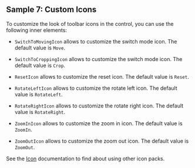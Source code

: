 ## Sample 7: Custom Icons

To customize the look of toolbar icons in the control, you can use the following inner elements:

* `SwitchToMovingIcon` allows to customize the switch mode icon. The default value is `Move`.

* `SwitchToCroppingIcon` allows to customize the switch mode icon. The default value is `Crop`.

* `ResetIcon` allows to customize the reset icon. The default value is `Reset`.

* `RotateLeftIcon` allows to customize the rotate left icon. The default value is `RotateLeft`.

* `RotateRightIcon` allows to customize the rotate right icon. The default value is `RotateRight`.

* `ZoomInIcon` allows to customize the zoom in icon. The default value is `ZoomIn`.

* `ZoomOutIcon` allows to customize the zoom out icon. The default value is `ZoomOut`.

See the [Icon](~/controls/businesspack/Icon) documentation to find about using other icon packs.